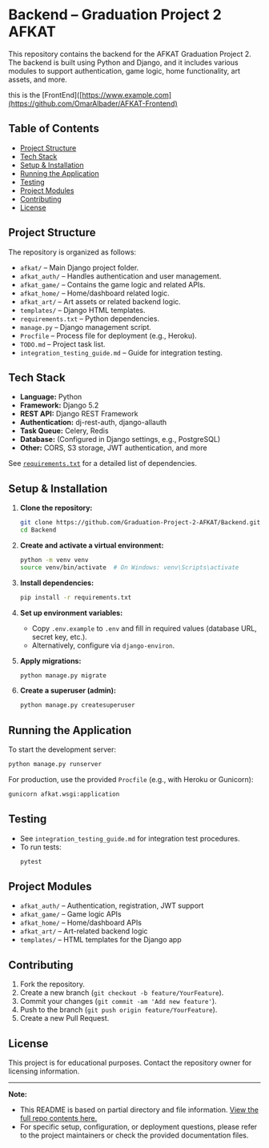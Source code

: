# Backend – Graduation Project 2 AFKAT

This repository contains the backend for the AFKAT Graduation Project 2. The backend is built using Python and Django, and it includes various modules to support authentication, game logic, home functionality, art assets, and more.

this is the [FrontEnd]([https://www.example.com](https://github.com/OmarAlbader/AFKAT-Frontend)

## Table of Contents

- [Project Structure](#project-structure)
- [Tech Stack](#tech-stack)
- [Setup & Installation](#setup--installation)
- [Running the Application](#running-the-application)
- [Testing](#testing)
- [Project Modules](#project-modules)
- [Contributing](#contributing)
- [License](#license)

## Project Structure

The repository is organized as follows:

- `afkat/` – Main Django project folder.
- `afkat_auth/` – Handles authentication and user management.
- `afkat_game/` – Contains the game logic and related APIs.
- `afkat_home/` – Home/dashboard related logic.
- `afkat_art/` – Art assets or related backend logic.
- `templates/` – Django HTML templates.
- `requirements.txt` – Python dependencies.
- `manage.py` – Django management script.
- `Procfile` – Process file for deployment (e.g., Heroku).
- `TODO.md` – Project task list.
- `integration_testing_guide.md` – Guide for integration testing.

## Tech Stack

- **Language:** Python
- **Framework:** Django 5.2
- **REST API:** Django REST Framework
- **Authentication:** dj-rest-auth, django-allauth
- **Task Queue:** Celery, Redis
- **Database:** (Configured in Django settings, e.g., PostgreSQL)
- **Other:** CORS, S3 storage, JWT authentication, and more

See [`requirements.txt`](https://github.com/Graduation-Project-2-AFKAT/Backend/blob/main/requirements.txt) for a detailed list of dependencies.

## Setup & Installation

1. **Clone the repository:**
   ```sh
   git clone https://github.com/Graduation-Project-2-AFKAT/Backend.git
   cd Backend
   ```

2. **Create and activate a virtual environment:**
   ```sh
   python -m venv venv
   source venv/bin/activate  # On Windows: venv\Scripts\activate
   ```

3. **Install dependencies:**
   ```sh
   pip install -r requirements.txt
   ```

4. **Set up environment variables:**
   - Copy `.env.example` to `.env` and fill in required values (database URL, secret key, etc.).
   - Alternatively, configure via `django-environ`.

5. **Apply migrations:**
   ```sh
   python manage.py migrate
   ```

6. **Create a superuser (admin):**
   ```sh
   python manage.py createsuperuser
   ```

## Running the Application

To start the development server:
```sh
python manage.py runserver
```

For production, use the provided `Procfile` (e.g., with Heroku or Gunicorn):
```sh
gunicorn afkat.wsgi:application
```

## Testing

- See `integration_testing_guide.md` for integration test procedures.
- To run tests:
  ```sh
  pytest
  ```

## Project Modules

- `afkat_auth/` – Authentication, registration, JWT support
- `afkat_game/` – Game logic APIs
- `afkat_home/` – Home/dashboard APIs
- `afkat_art/` – Art-related backend logic
- `templates/` – HTML templates for the Django app

## Contributing

1. Fork the repository.
2. Create a new branch (`git checkout -b feature/YourFeature`).
3. Commit your changes (`git commit -am 'Add new feature'`).
4. Push to the branch (`git push origin feature/YourFeature`).
5. Create a new Pull Request.

## License

This project is for educational purposes. Contact the repository owner for licensing information.

---

**Note:**  
- This README is based on partial directory and file information. [View the full repo contents here.](https://github.com/Graduation-Project-2-AFKAT/Backend/tree/main)
- For specific setup, configuration, or deployment questions, please refer to the project maintainers or check the provided documentation files.
